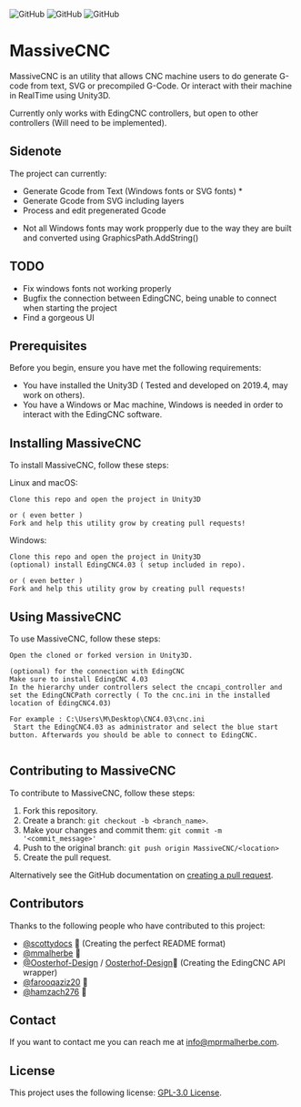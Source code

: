 ![GitHub](https://img.shields.io/github/forks/mmalherbe/massiveCNC?label=Forks&style=social)
![GitHub](https://img.shields.io/github/stars/mmalherbe/massivecnc?style=social)
![GitHub](https://img.shields.io/github/license/mmalherbe/massivecnc)

# MassiveCNC

MassiveCNC is an utility that allows CNC machine users to do generate G-code from text, SVG or precompiled G-Code. Or interact with their machine in RealTime using Unity3D.

Currently only works with EdingCNC controllers, but open to other controllers (Will need to be implemented).

## Sidenote
The project can currently:
- Generate Gcode from Text (Windows fonts or SVG fonts) *
- Generate Gcode from SVG including layers
- Process and edit pregenerated Gcode

* Not all Windows fonts may work propperly due to the way they are built and converted using GraphicsPath.AddString()

## TODO
- Fix windows fonts not working properly
- Bugfix the connection between EdingCNC, being unable to connect when starting the project
- Find a gorgeous UI 

## Prerequisites

Before you begin, ensure you have met the following requirements:
<!--- These are just example requirements. Add, duplicate or remove as required --->
* You have installed the Unity3D ( Tested and developed on 2019.4, may work on others).
* You have a Windows or Mac machine, Windows is needed in order to interact with the EdingCNC software.


## Installing MassiveCNC

To install MassiveCNC, follow these steps:

Linux and macOS:
```
Clone this repo and open the project in Unity3D

or ( even better )
Fork and help this utility grow by creating pull requests!
```

Windows:
```
Clone this repo and open the project in Unity3D
(optional) install EdingCNC4.03 ( setup included in repo).

or ( even better )
Fork and help this utility grow by creating pull requests!
```
## Using MassiveCNC

To use MassiveCNC, follow these steps:

```
Open the cloned or forked version in Unity3D.

(optional) for the connection with EdingCNC
Make sure to install EdingCNC 4.03
In the hierarchy under controllers select the cncapi_controller and set the EdingCNCPath correctly ( To the cnc.ini in the installed location of EdingCNC4.03)

For example : C:\Users\M\Desktop\CNC4.03\cnc.ini
 Start the EdingCNC4.03 as administrator and select the blue start button. Afterwards you should be able to connect to EdingCNC.


```

## Contributing to MassiveCNC
<!--- If your README is long or you have some specific process or steps you want contributors to follow, consider creating a separate CONTRIBUTING.md file--->
To contribute to MassiveCNC, follow these steps:

1. Fork this repository.
2. Create a branch: `git checkout -b <branch_name>`.
3. Make your changes and commit them: `git commit -m '<commit_message>'`
4. Push to the original branch: `git push origin MassiveCNC/<location>`
5. Create the pull request.

Alternatively see the GitHub documentation on [creating a pull request](https://help.github.com/en/github/collaborating-with-issues-and-pull-requests/creating-a-pull-request).

## Contributors

Thanks to the following people who have contributed to this project:

* [@scottydocs](https://github.com/scottydocs) 📖 (Creating the perfect README format)
* [@mmalherbe](https://github.com/mmalherbe) 🧩
* [@Oosterhof-Design](https://github.com/Oosterhof-Design) / [Oosterhof-Design](https://oosterhof-design.com)🧠 (Creating the EdingCNC API wrapper)
* [@farooqaziz20](https://github.com/farooqaziz20) 🐛
* [@hamzach276](https://github.com/hamzach276) 🐛



## Contact

If you want to contact me you can reach me at info@mprmalherbe.com.

## License
<!--- If you're not sure which open license to use see https://choosealicense.com/--->

This project uses the following license: [GPL-3.0 License](https://github.com/Mmalherbe/MassiveCNC/blob/master/LICENSE).
